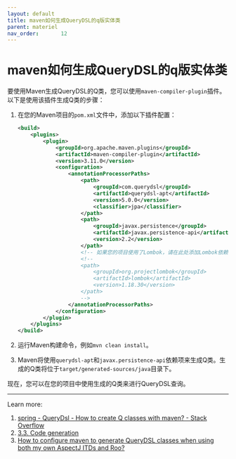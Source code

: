 ```yaml
---
layout: default
title: maven如何生成QueryDSL的q版实体类
parent: materiel
nav_order:       12
---
```


# maven如何生成QueryDSL的q版实体类

要使用Maven生成QueryDSL的Q类，您可以使用`maven-compiler-plugin`插件。以下是使用该插件生成Q类的步骤：

1. 在您的Maven项目的`pom.xml`文件中，添加以下插件配置：

    ```xml
    <build>
        <plugins>
            <plugin>
                <groupId>org.apache.maven.plugins</groupId>
                <artifactId>maven-compiler-plugin</artifactId>
                <version>3.11.0</version>
                <configuration>
                    <annotationProcessorPaths>
                        <path>
                            <groupId>com.querydsl</groupId>
                            <artifactId>querydsl-apt</artifactId>
                            <version>5.0.0</version>
                            <classifier>jpa</classifier>
                        </path>
                        <path>
                            <groupId>javax.persistence</groupId>
                            <artifactId>javax.persistence-api</artifactId>
                            <version>2.2</version>
                        </path>
                        <!-- 如果您的项目使用了Lombok，请在此处添加Lombok依赖 -->
                        <!--
                        <path>
                            <groupId>org.projectlombok</groupId>
                            <artifactId>lombok</artifactId>
                            <version>1.18.30</version>
                        </path>
                        -->
                    </annotationProcessorPaths>
                </configuration>
            </plugin>
        </plugins>
    </build>
    ```

2. 运行Maven构建命令，例如`mvn clean install`。

3. Maven将使用`querydsl-apt`和`javax.persistence-api`依赖项来生成Q类。生成的Q类将位于`target/generated-sources/java`目录下。

现在，您可以在您的项目中使用生成的Q类来进行QueryDSL查询。

---
Learn more:

1. [spring - QueryDsl - How to create Q classes with maven? - Stack Overflow](https://stackoverflow.com/questions/24889990/querydsl-how-to-create-q-classes-with-maven)
2. [3.3. Code generation](http://querydsl.com/static/querydsl/3.2.0/reference/html/ch03s03.html)
3. [How to configure maven to generate QueryDSL classes when using both my own AspectJ ITDs and Roo?](https://groups.google.com/g/querydsl/c/NEiQzP4m1xA)
